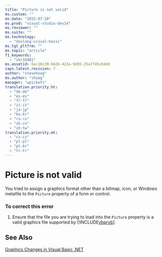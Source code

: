 ```yaml
---
title: "Picture is not valid"
ms.custom: ""
ms.date: "2015-07-20"
ms.prod: "visual-studio-dev14"
ms.reviewer: ""
ms.suite: ""
ms.technology: 
  - "devlang-visual-basic"
ms.tgt_pltfrm: ""
ms.topic: "article"
f1_keywords: 
  - "vbrID481"
ms.assetid: 6ac18c39-042b-423a-9d95-25a7745c84dd
caps.latest.revision: 7
author: "stevehoag"
ms.author: "shoag"
manager: "wpickett"
translation.priority.ht: 
  - "de-de"
  - "es-es"
  - "fr-fr"
  - "it-it"
  - "ja-jp"
  - "ko-kr"
  - "ru-ru"
  - "zh-cn"
  - "zh-tw"
translation.priority.mt: 
  - "cs-cz"
  - "pl-pl"
  - "pt-br"
  - "tr-tr"
---
```

# Picture is not valid
You tried to assign a graphics format other than a bitmap, icon, or Windows metafile to the `Picture` property of a form or control.  
  
### To correct this error  
  
1.  Ensure that the file you are trying to load into the `Picture` property is a valid graphics file supported by [!INCLUDE[vbprvb](../code-quality/includes/vbprvb_md.md)].  
  
## See Also  
 [Graphics Changes in Visual Basic .NET](http://msdn.microsoft.com/en-us/24cd2d55-ebf1-42d6-b755-00e9001f1cb8)